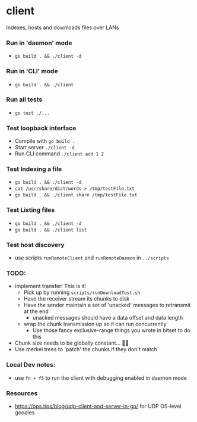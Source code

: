 # client
Indexes, hosts and downloads files over LANs

### Run in 'daemon' mode
- `go build . && ./client -d`

### Run in 'CLI' mode
- `go build . && ./client`

### Run all tests
- `go test ./...`

### Test loopback interface
- Compile with `go build .`
- Start server `./client -d`
- Run CLI command `./client add 1 2`

### Test Indexing a file
- `go build . && ./client -d`
- `cat /usr/share/dict/words > /tmp/testFile.txt`
- `go build . && ./client share /tmp/testFile.txt`

### Test Listing files
- `go build . && ./client -d`
- `go build . && ./client list`

### Test host discovery
- use scripts `runRemoteClient` and `runRemoteDaemon` in `../scripts`

### TODO:
- implement transfer! This is it!
    - Pick up by running `scripts/runDownloadTest.sh`
    - Have the receiver stream its chunks to disk
    - Have the sender maintain a set of 'unacked' messages to retransmit at the end
        - unacked messages should have a data offset and data length
    - wrap the chunk transmission up so it can run concurrently
        - Use those fancy exclusive-range things you wrote in bitset to do this
- Chunk size needs to be globally constant... 🤦‍♂️
- Use merkel trees to 'patch' the chunks if they don't match


### Local Dev notes:
- use `fn + f5` to run the client with debugging enabled in daemon mode

### Resources
- https://ops.tips/blog/udp-client-and-server-in-go/ for UDP OS-level goodies
